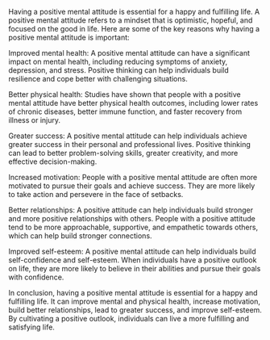 Having a positive mental attitude is essential for a happy and fulfilling life. A positive mental attitude refers to a mindset that is optimistic, hopeful, and focused on the good in life. Here are some of the key reasons why having a positive mental attitude is important:

Improved mental health: A positive mental attitude can have a significant impact on mental health, including reducing symptoms of anxiety, depression, and stress. Positive thinking can help individuals build resilience and cope better with challenging situations.

Better physical health: Studies have shown that people with a positive mental attitude have better physical health outcomes, including lower rates of chronic diseases, better immune function, and faster recovery from illness or injury.

Greater success: A positive mental attitude can help individuals achieve greater success in their personal and professional lives. Positive thinking can lead to better problem-solving skills, greater creativity, and more effective decision-making.

Increased motivation: People with a positive mental attitude are often more motivated to pursue their goals and achieve success. They are more likely to take action and persevere in the face of setbacks.

Better relationships: A positive attitude can help individuals build stronger and more positive relationships with others. People with a positive attitude tend to be more approachable, supportive, and empathetic towards others, which can help build stronger connections.

Improved self-esteem: A positive mental attitude can help individuals build self-confidence and self-esteem. When individuals have a positive outlook on life, they are more likely to believe in their abilities and pursue their goals with confidence.

In conclusion, having a positive mental attitude is essential for a happy and fulfilling life. It can improve mental and physical health, increase motivation, build better relationships, lead to greater success, and improve self-esteem. By cultivating a positive outlook, individuals can live a more fulfilling and satisfying life.